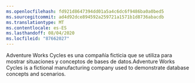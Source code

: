 ```yaml
---
ms.openlocfilehash: fd921d8647394dd01a5a4c6dc6f9486ba0a0bed5
ms.sourcegitcommit: ad4d92dce894592a259721a1571b1d8736abacdb
ms.translationtype: MT
ms.contentlocale: es-ES
ms.lasthandoff: 08/04/2020
ms.locfileid: "87662027"
---
```

<span data-ttu-id="59323-101">Adventure Works Cycles es una compañía ficticia que se utiliza para mostrar situaciones y conceptos de bases de datos.</span><span class="sxs-lookup"><span data-stu-id="59323-101">Adventure Works Cycles is a fictional manufacturing company used to demonstrate database concepts and scenarios.</span></span>
